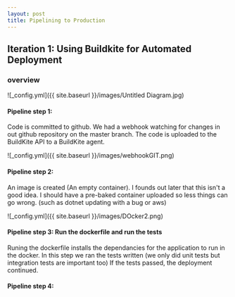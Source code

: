 ```yaml
---
layout: post
title: Pipelining to Production
---
```

## Iteration 1: Using Buildkite for Automated Deployment

### overview

![_config.yml]({{ site.baseurl }}/images/Untitled Diagram.jpg)

#### Pipeline step 1:
Code is committed to github.  We had a webhook watching for changes in out github repository on the master branch.
The code is uploaded to the BuildKite API to a BuildKite agent.

![_config.yml]({{ site.baseurl }}/images/webhookGIT.png)

#### Pipeline step 2:
An image is created (An empty container).  I founds out later that this isn't a good idea.  I should have a pre-baked container uploaded so less things can go wrong. (such as dotnet updating with a bug or aws)

![_config.yml]({{ site.baseurl }}/images/DOcker2.png)

#### Pipeline step 3: Run the dockerfile and run the tests
Runing the dockerfile installs the dependancies for the application to run in the docker.  In this step we ran the tests written (we only did unit tests but integration tests are important too) If the tests passed, the deployment continued.

#### Pipeline step 4: 

